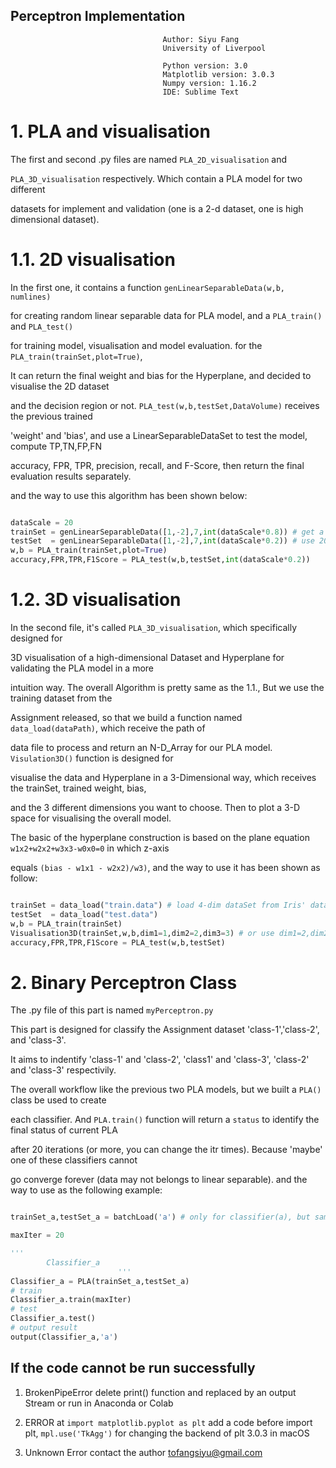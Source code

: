 ## Perceptron Implementation ## 

                                      Author: Siyu Fang 
                                      University of Liverpool

                                      Python version: 3.0
                                      Matplotlib version: 3.0.3
                                      Numpy version: 1.16.2
                                      IDE: Sublime Text

# 1. PLA and visualisation

The first and second .py files are named `PLA_2D_visualisation` and 

`PLA_3D_visualisation` respectively. Which contain a PLA model for two different 

datasets for implement and validation (one is a 2-d dataset, one is high dimensional dataset). 

# 1.1. 2D visualisation

In the first one, it contains a function `genLinearSeparableData(w,b, numlines)` 

for creating random linear separable data for PLA model, and a `PLA_train()` and `PLA_test()`

for training model, visualisation and model evaluation. for the `PLA_train(trainSet,plot=True)`,

It can return the final weight and bias for the Hyperplane, and decided to visualise the 2D dataset

and the decision region or not. `PLA_test(w,b,testSet,DataVolume)` receives the previous trained 

'weight' and 'bias', and use a LinearSeparableDataSet to test the model, compute TP,TN,FP,FN

accuracy, FPR, TPR, precision, recall, and F-Score, then return the final evaluation results separately.

and the way to use this algorithm has been shown below: 

```python

dataScale = 20
trainSet = genLinearSeparableData([1,-2],7,int(dataScale*0.8)) # get a 2-dim vector data set
testSet  = genLinearSeparableData([1,-2],7,int(dataScale*0.2)) # use 20 percent for testing
w,b = PLA_train(trainSet,plot=True) 
accuracy,FPR,TPR,F1Score = PLA_test(w,b,testSet,int(dataScale*0.2))

```

# 1.2. 3D visualisation

In the second file, it's called `PLA_3D_visualisation`, which specifically designed for

3D visualisation of a high-dimensional Dataset and Hyperplane for validating the PLA model in a more 

intuition way. The overall Algorithm is pretty same as the 1.1., But we use the training dataset from the

Assignment released, so that we build a function named `data_load(dataPath)`, which receive the path of 

data file to process and return an N-D_Array for our PLA model. `Visulation3D()` function is designed for 

visualise the data and Hyperplane in a 3-Dimensional way, which receives the trainSet, trained weight, bias,

and the 3 different dimensions you want to choose. Then to plot a 3-D space for visualising the overall model.

The basic of the hyperplane construction is based on the plane equation `w1x2+w2x2+w3x3-w0x0=0` in which z-axis

equals `(bias - w1x1 - w2x2)/w3)`, and the way to use it has been shown as follow:

```python

trainSet = data_load("train.data") # load 4-dim dataSet from Iris' data
testSet  = data_load("test.data")
w,b = PLA_train(trainSet)
Visualisation3D(trainSet,w,b,dim1=1,dim2=2,dim3=3) # or use dim1=2,dim2=3,dim3=4
accuracy,FPR,TPR,F1Score = PLA_test(w,b,testSet)

```

# 2. Binary Perceptron Class

The .py file of this part is named `myPerceptron.py`

This part is designed for classify the Assignment dataset 'class-1','class-2', and 'class-3'.

It aims to indentify 'class-1' and 'class-2', 'class1' and 'class-3', 'class-2' and 'class-3' respectivily.

The overall workflow like the previous two PLA models, but we built a `PLA()` class be used to create 

each classifier. And `PLA.train()` function will return a `status` to identify the final status of current PLA 

after 20 iterations (or more, you can change the itr times). Because 'maybe' one of these classifiers cannot

go converge forever (data may not belongs to linear separable). and the way to use as the following example:

```python

trainSet_a,testSet_a = batchLoad('a') # only for classifier(a), but samiliar to (b) and (c)

maxIter = 20

'''
        Classifier_a
                        '''
Classifier_a = PLA(trainSet_a,testSet_a)
# train
Classifier_a.train(maxIter) 
# test
Classifier_a.test()
# output result
output(Classifier_a,'a')


```


## If the code cannot be run successfully ##

1. BrokenPipeError
	delete print() function and replaced by an output Stream or run in Anaconda or Colab

2. ERROR at `import matplotlib.pyplot as plt`
	add a code before import plt, `mpl.use('TkAgg')` for changing the backend of plt 3.0.3 in macOS

3. Unknown Error
	contact the author tofangsiyu@gmail.com



